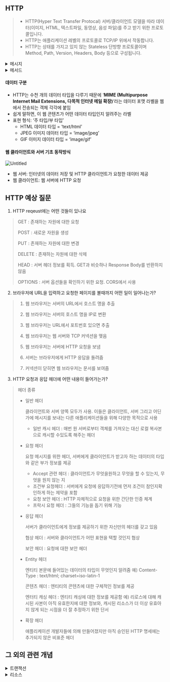 ## **HTTP**
    
> - HTTP(Hyper Text Transfer Protocal) 서버/클라이언트 모델을 따라 데이터(이미지, HTML, 텍스트파일, 동영상, 음성 파일)를 주고 받기 위한 프로토콜입니다.  
> - HTTP는 애플리케이션 레벨의 프로토콜로 TCP/IP 위에서 작동합니다. 
> - HTTP는 상태를 가지고 있지 않는 Stateless 단방향 프로토콜이며 Method, Path, Version, Headers, Body 등으로 구성됩니다.


<details>
<summary>메시지</summary>
<div markdown="1">
  
- 요청
    
    ![Untitled](https://mdn.mozillademos.org/files/13687/HTTP_Request.png)
    
    - Method :  보통 클라이언트가 수행하고자 하는 동작을 정의한 GET,POST,OPTIONS,HEAD등등
    - Path:   [프로토콜](https://developer.mozilla.org/ko/docs/Glossary/Protocol) (`http://`), [도메인](https://developer.mozilla.org/en-US/docs/Glossary/Domain) 리소스의 URL입니다.
    - HTTP 프로토콜의 버전.
    - 서버에 대한 추가 정보를 전달하는 선택적 [헤더들](https://developer.mozilla.org/en-US/docs/Web/HTTP/Headers).
- 응답
    
    ![Untitled](https://mdn.mozillademos.org/files/13691/HTTP_Response.png)
    
    - HTTP 프로토콜의 버전.
    - 요청의 성공 여부와, 그 이유를 나타내는 [상태 코드](https://developer.mozilla.org/en-US/docs/Web/HTTP/Status).
    - 아무런 영향력이 없는, 상태 코드의 짧은 설명을 나타내는 상태 메시지.
    - 요청 헤더와 비슷한, HTTP [헤더들](https://developer.mozilla.org/en-US/docs/Web/HTTP/Headers).
    - 선택 사항으로, 가져온 리소스가 포함되는 본문.

</div>
</details>

<details>
  <summary>메서드</summary>
  <div markdown="1">
    
- HTTP 명세는 공통 요청 메서드의 집합을 정의하고 있음
    
- 요청 메시지에 따라 본문이 있을 수도 있고 없을 수도 있음
    
- 확장 메서드: HTTP 명세를 확장하여 추가로 구현된 메서드

    ![image](https://user-images.githubusercontent.com/53087860/139631952-291625a9-fcf7-4c7b-9919-83d819d4c12c.png)
- 안전한 메서드 (Safe Method)
    - HTTP는 안전한 메서드라고 불리는 메서드의 집합을 정의
    - `GET`, `HEAD`는 안전하다고 정의할 수 있는데, HTTP 요청의 결과로 서버에 어떤 작용도 없기 때문
    - 안전한 메서드의 목적은, 서버에 영향을 줄 수 있는 안전하지 않은 메서드가 사용될 때 사용자에게 알려줄 수 있는 HTTP 애플리케이션을 만들도록 하는 것에 있음
- GET
    - 가장 흔하게 쓰이는 메서드
    - 주로 서버에게 리소스를 달라고 요청하기 위해 쓰임
- HEAD
    - 정확히 `GET`처럼 행동하지만, 서버는 응답으로 헤더만을 돌려줌. 엔터티 본문은 반환되지 않음
        - 리소스를 가져오지 않고도 타입 등을 알아낼 수 있음
        - 응답의 상태 코드를 통해 개체가 존재하는지 확인 가능
        - 헤더를 확인하여 리소스가 변경됐는지 검사할 수 있음
    - HTTP/1.1 준수를 위해서는 `HEAD` 메서드가 반드시 구현되어 있어야 함
- PUT
    - 서버가 요청의 본문을 가지고 요청 URL의 이름대로 새 문서를 만들거나, 이미 URL이 존재한다면 본문을 사용해서 교체
    - 콘텐츠를 변경할 수 있게 해줌; 사용자에게 로그인 요구
- PATCH
    - **HTTP PATCH** 메소드는 리소스의 부분적인 수정을 할 때에 사용됩니다.
- POST
    - 서버에 입력 데이터를 전송하기 위해 설계
    - HTML 폼을 지원하기 위해 흔히 사용되며, 채워진 폼에 담긴 데이터는 서버로 전송되고 서버는 이를 모아 필요로 하는 곳에 보냄
- TRACE
    - 클라이언트에게 자신의 요청이 서버에 도달했을 때 어떻게 보이게 되는지 알려줌
    - 목적지 서버에서 ‘루프백(loopback)’ 진단을 함; 서버는 요청 메시지를 본문에 넣어 `TRACE` 응답을 되돌려줌
    - 주로 진단할 때나 프락시/타 애플리케이션 요청에 어떤 영향을 미치는지 확인하고자 할 때 사용
    - 서버의 엔터티 본문을 리턴받지 않고 서버가 받은 요청이 그대로 엔터티 본문에 들어 있음
- OPTIONS
    - 서버에게 여러 가지 종류의 지원 범위에 대해 물어봄; 특정 리소스에 어떤 메서드가 지원되는지
- DELETE
    - 서버에게 요청 URL로 지정한 리소스를 삭제할 것을 요청
    - 단, 삭제 수행 보장은 못함; 서버가 클라이언트에게 알리지 않고 요청 무시하는 것을 허용하기 때문
- 확장 메서드
    - HTTP/1.1 명세에 정의되지 않은 메서드로, 필요에 따라 확장해도 문제가 없도록 설계되어 있기 때문에 과거 구현한 소프트웨어의 오동작을 유발하지는 않음
    - ‘Be conservative in what you send, be liberal in what you accept.’ (엄격하게 보내고 관대하게 받아들여라)
        - 프락시는 종단 간(end-to-end) 행위를 망가뜨리지 않을 수 있다면 알려지지 않은 메서드가 담긴 메시지를 다운스트림 서버로 전달하려고 시도, 그렇지 않다면 `501 Not Implemented` 상태 코드로 응답해야 함
    
  </div>
  </details>
    
<h4> 데이터 구분</h4>

  - HTTP는 수천 개의 데이터 타입을 다루기 때문에 ‘**MIME (Multipurpose Internet Mail Extensions, 다목적 인터넷 메일 확장)**‘라는 데이터 포맷 라벨을 웹에서 전송되는 객체 각각에 붙임
  - 쉽게 말하면, 이 웹 콘텐츠가 어떤 데이터 타입인지 알려주는 라벨
  - 표현 형식: ‘주 타입/부 타입’
      - HTML 데이터 타입 = ‘text/html’
      - JPEG 이미지 데이터 타입 = ‘image/jpeg’
      - GIF 이미지 데이터 타입 = ‘image/gif’
   

#### 웹 클라이언트와 서버 기초 동작방식

  ![Untitled](https://s3.us-west-2.amazonaws.com/secure.notion-static.com/e597085f-ba38-4ec0-adaf-4307b42e4fca/Untitled.png?X-Amz-Algorithm=AWS4-HMAC-SHA256&X-Amz-Credential=AKIAT73L2G45O3KS52Y5%2F20211101%2Fus-west-2%2Fs3%2Faws4_request&X-Amz-Date=20211101T070115Z&X-Amz-Expires=86400&X-Amz-Signature=becd6a9496c702242e7eb2f1bab9618013105d313cfc8e14c3c92fb3a2db0e13&X-Amz-SignedHeaders=host&response-content-disposition=filename%20%3D%22Untitled.png%22)
  - 웹 서버: 인터넷의 데이터 저장 및 HTTP 클라이언트가 요청한 데이터 제공
  - 웹 클라이언트: 웹 서버에 HTTP 요청

## HTTP 예상 질문
1. HTTP reqeust에는 어떤 것들이 있나요
> GET : 존재하는 자원에 대한 요청
> 
> POST : 새로운 자원을 생성
> 
> PUT : 존재하는 자원에 대한 변경
> 
> DELETE : 존재하는 자원에 대한 삭제
> 
> HEAD : 서버 헤더 정보를 획득. GET과 비슷하나 Response Body를 반환하지 않음
> 
> OPTIONS : 서버 옵션들을 확인하기 위한 요청. CORS에서 사용
> 
2. 브라우저에 URL을 입력하고 요청한 페이지를 볼때까지 어떤 일이 일어나는가?
> 1. 웹 브라우저는 서버의 URL에서 호스트 명을 추출
> 
> 2. 웹 브라우저는 서버의 호스트 명을 IP로 변환
> 
> 3. 웹 브라우저는 URL에서 포트번호 있으면 추출
> 
> 4. 웹 브라우저는 웹 서버와 TCP 커넥션을 맺음
> 
> 5. 웹 브라우저는 서버에 HTTP 요청을 보냄
> 
> 6. 서버는 브라우저에게 HTTP 응답을 돌려줌
> 
> 7. 커넥션이 닫히면 웹 브라우저는 문서를 보여줌
> 
3. HTTP 요청과 응답 헤더에 어떤 내용이 들어가는가?
> 헤더 종류
>    - 일반 헤더
>        
>        클라이언트와 서버 양쪽 모두가 사용. 이들은 클라이언트, 서버 그리고 어딘가에 메시지를 보내는 다른 애플리케이션들을 위해 다양한 목적으로 사용
>        
>        - 일반 캐시 헤더 : 매번 원 서버로부터 객체를 가져오는 대신 로컬 복사본으로 캐시할 수있도록 해주는 헤더
>    - 요청 헤더
>        
>        요청 메시지를 위한 헤더, 서버에게 클라이언트가 받고자 하는 데이터의 타입와 같은 부가 정보를 제공
>        
>        - Accept 관련 헤더 : 클라이언트가 무엇을원하고 무엇을 할 수 있는지, 무엇을 원치 않는 지
>        - 조건부 요청헤더 : 서버에게 요청에 응답하기전에 먼저 조건이 참인지확인하게 하는 제약을 포함
>        - 요청 보안 헤더 : HTTP 자체적으로 요청을 위한 간단한 인증 체계
>        - 프락시 요청 헤더 : 그들의 기능을 돕기 위해 기능
>    - 응답 헤더
>        
>        서버가 클라이언트에게 정보를 제공하기 위한 자신만의 헤더를 갖고 있음
>        
>        협상 헤더 : 서버와 클라이언트가 어떤 표현을 택할 것인지 협상
>        
>        보안 헤더 : 요청에 대한 보안 헤더
>       
>    - Entity 헤더
>        
>        엔티티 본문에 들어있는 데이터의 타입이 무엇인지 알려줌
>        예) Content-Type : text/html; charset=iso-latin-1
>        
>        콘텐츠 헤더 : 엔티티의 콘텐츠에 대한 구체적인 정보를 제공
>        
>        엔터티 캐싱 헤더 : 엔티티 캐싱에 대한 정보를 제공함 예) 리로스에 대해 캐시된 사본이 아직 유효한지에 대한 정보와, 캐시된 리소스가 더 이상 유효아지 않게 되는 시점을 더 잘 추정하기 위한 단서
>        
>    - 확장 헤더
>        
>        애플리케이션 개발자들에 의해 만들어졌지만 아직 승인된 HTTP 명세에는 추가되지 않은 비표준 헤더





## 그 외의 관련 개념
<details>
<summary>트랜잭션</summary>
<div markdown="1">

> HTTP 트랜잭션은 요청명령과 응답 결과로 구성
</div>
</details>
    
<details>
<summary>리소스</summary>
<div markdown="1">

> 웹 리소스는 웹 콘텐츠의 원천
</div>
</details>

  
  
  
